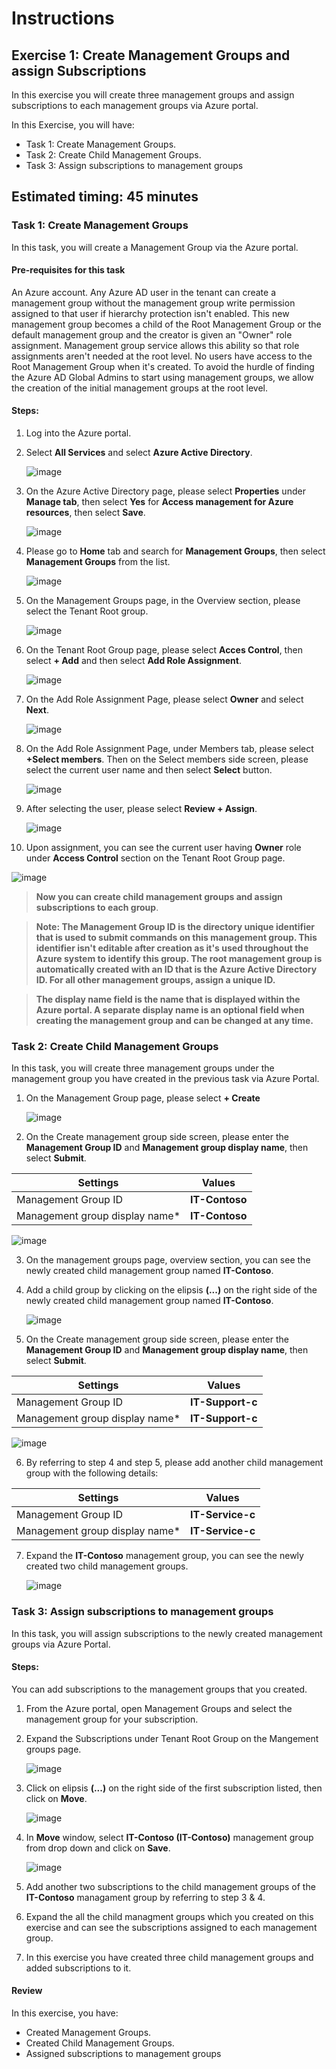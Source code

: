 # Instructions

## Exercise 1: Create Management Groups and assign Subscriptions

In this exercise you will create three management groups and assign subscriptions to each management groups via Azure portal.

In this Exercise, you will have:

+ Task 1: Create Management Groups.
+ Task 2: Create Child Management Groups.
+ Task 3: Assign subscriptions to management groups

## Estimated timing: 45 minutes

### Task 1: Create Management Groups

In this task, you will create a Management Group via the Azure portal.

#### Pre-requisites for this task

An Azure account. Any Azure AD user in the tenant can create a management group without the management group write permission assigned to that user if hierarchy protection isn't enabled. This new management group becomes a child of the Root Management Group or the default management group and the creator is given an "Owner" role assignment. Management group service allows this ability so that role assignments aren't needed at the root level. No users have access to the Root Management Group when it's created. To avoid the hurdle of finding the Azure AD Global Admins to start using management groups, we allow the creation of the initial management groups at the root level.

#### Steps:

1. Log into the Azure portal.

2. Select **All Services** and select **Azure Active Directory**.

   ![image](../media/man1a.png)

3. On the Azure Active Directory page, please select **Properties** under **Manage tab**, then select **Yes** for **Access management for Azure resources**, then select **Save**. 

   ![image](../media/man2a.png)

4. Please go to **Home** tab and search for **Management Groups**, then select **Management Groups** from the list.

   ![image](../media/man3.png)

5. On the Management Groups page, in the Overview section, please select the Tenant Root group.

   ![image](../media/man4.png)

6. On the Tenant Root Group page, please select **Acces Control**, then select **+ Add** and then select **Add Role Assignment**.

   ![image](../media/man5.png)

7. On the Add Role Assignment Page, please select **Owner** and select **Next**.

   ![image](../media/man6.png)

8. On the Add Role Assignment Page, under Members tab, please select **+Select members**. Then on the Select members side screen, please select the current user name and then select **Select** button.

   ![image](../media/man7.png)

9. After selecting the user, please select **Review + Assign**.

   ![image](../media/man8.png)

10. Upon assignment, you can see the current user having **Owner** role under **Access Control** section on the Tenant Root Group page. 

   ![image](../media/man9b.png)

>**Now you can create child management groups and assign subscriptions to each group**.

>**Note: The Management Group ID is the directory unique identifier that is used to submit commands on this management group. This identifier isn't editable after creation as it's used throughout the Azure system to identify this group. The root management group is automatically created with an ID that is the Azure Active Directory ID. For all other management groups, assign a unique ID.**

>**The display name field is the name that is displayed within the Azure portal. A separate display name is an optional field when creating the management group and can be changed at any time.**


### Task 2: Create Child Management Groups

In this task, you will create three management groups under the management group you have created in the previous task via Azure Portal.

1. On the Management Group page, please select **+ Create**

   ![image](../media/man10.png)

2. On the Create management group side screen, please enter the **Management Group ID** and **Management group display name**, then select **Submit**.

  | Settings | Values |
  |  -- | -- |
  | Management Group ID | **IT-Contoso** |
  | Management group display name* | **IT-Contoso** |

   ![image](../media/man11.png)

3. On the management groups page, overview section, you can see the newly created child management group named **IT-Contoso**.

4. Add a child group by clicking on the elipsis **(...)** on the right side of the newly created child management group named **IT-Contoso**.

   ![image](../media/man12.png)

5. On the Create management group side screen, please enter the **Management Group ID** and **Management group display name**, then select **Submit**.

  | Settings | Values |
  |  -- | -- |
  | Management Group ID | **IT-Support-c** |
  | Management group display name* | **IT-Support-c** |

   ![image](../media/man13.png)

6. By referring to step 4 and step 5, please add another child management group with the following details:

  | Settings | Values |
  |  -- | -- |
  | Management Group ID | **IT-Service-c** |
  | Management group display name* | **IT-Service-c** |

7. Expand the **IT-Contoso** management group, you can see the newly created two child management groups.

   ![image](../media/man14.png)

### Task 3: Assign subscriptions to management groups

In this task, you will assign subscriptions to the newly created management groups via Azure Portal.

#### Steps:

You can add subscriptions to the management groups that you created.

1. From the Azure portal, open Management Groups and select the management group for your subscription.

2. Expand the Subscriptions under Tenant Root Group on the Mangement groups page.

   ![image](../media/man15.png)

3. Click on elipsis **(...)** on the right side of the first subscription listed, then click on **Move**.

   ![image](../media/man16.png)

4. In **Move** window, select **IT-Contoso (IT-Contoso)** management group from drop down and click on **Save**.

   ![image](../media/man17.png)

5. Add another two subscriptions to the child management groups of the **IT-Contoso** managament group by referring to step 3 & 4.

6. Expand the all the child managment groups which you created on this exercise and can see the subscriptions assigned to each management group.

7. In this exercise you have created three child management groups and added subscriptions to it.


#### Review

In this exercise, you have:

- Created Management Groups.
- Created Child Management Groups.
- Assigned subscriptions to management groups
